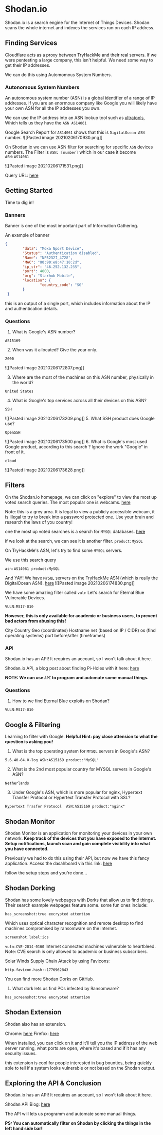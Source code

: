 # Shodan.io
Shodan.io is a search engine for the Internet of Things Devices.
Shodan scans the whole internet and indexes the services run on each IP address.

## Finding Services
Cloudflare acts as a proxy between TryHackMe and their real servers. If we were pentesting a large company, this isn't helpful. We need some way to get their IP addresses.

We can do this using Automomous System Numbers.

### Autonomous System Numbers
An autonomous system number (ASN) is a global identifier of a range of IP addresses. If you are an enormous company like Google you will likely have your own ASN for all the IP addresses you own.

We can use the IP address into an ASN lookup tool such as [ultratools](https://www.ultratools.com/tools/asnInfo), Which tells us they have the `ASN AS14061`

Google Search Report for `AS14061` shows that this is `DigitalOcean ASN` number.
![[Pasted image 20210206170930.png]]

On Shodan.io we can use ASN filter for searching for specific `ASN` devices numbers. The Filter is `ASN: [number]` which in our case it become `ASN:AS14061`

![[Pasted image 20210206171531.png]]

Query URL: [here](https://www.shodan.io/search?query=ASN%3AAS14061)


## Getting Started
Time to dig in! 

### Banners
Banner is one of the most important part of Information Gathering.

An example of banner
```json
{
		"data": "Moxa Nport Device",
		"Status": "Authentication disabled",
		"Name": "NP5232I_4728",
		"MAC": "00:90:e8:47:10:2d",
		"ip_str": "46.252.132.235",
		"port": 4800,
		"org": "Starhub Mobile",
		"location": {
				"country_code": "SG"
		}
 }
```

this is an output of a single port, which includes information about the IP and authentication details.

### Questions

1. What is Google's ASN number?
```
AS15169
```
2. When was it allocated? Give the year only.
```
2000
```
![[Pasted image 20210206172807.png]]

3. Where are the most of the machines on this ASN number, physically in the world?
```
United States
```
4. What is Google's top services across all their devices on this ASN?
```
SSH
```
![[Pasted image 20210206173209.png]]
5. What SSH product does Google use?
```
OpenSSH
```
![[Pasted image 20210206173500.png]]
6. What is Google's most used Google product, according to this search ? Ignore the work "Google" in front of it.
```
cloud
```
![[Pasted image 20210206173628.png]]

## Filters
On the Shodan.io homepage, we can click on "explore" to view the most up voted search queries. The most popular one is webcams. [here](https://www.shodan.io/explore)

Note: this is a grey area. It is legal to view a publicly accessible webcam, it is illegal to try to break into a password protected one. Use your brain and research the laws of you country!

one the most up voted searches is a search for `MYSQL` databases. [here](https://www.shodan.io/search?query=product%3AMySQL)

if we look at the search, we can see it is another filter.
`product:MySQL`

On TryHackMe's ASN, let's try to find some `MYSQL` servers.

We use this search query
```
asn:AS14061 product:MySQL
```

And YAY! We have `MYSQL` servers on the TryHackMe ASN (which is really the DigitalOcean ASN). [here](https://www.shodan.io/search?query=asn%3AAS14061+product%3AMySQL)
![[Pasted image 20210206174830.png]]

We have some amazing filter called `vuln`
Let's search for Eternal Blue Vulnerable Devices.
```
VULN:MS17-010
```

**However, this is only available for academic or business users, to prevent bad actors from abusing this!**

City Country Geo (coordinates) Hostname net (based on IP / CIDR) os (find operating systems) port before/after (timeframes)

### API
Shodan.io has an API! It requires an account, so I won't talk about it here.

Shodan.io API, a blog post about finding Pi-Holes with it here:
[here](https://github.com/beesecurity/How-I-Hacked-Your-Pi-Hole/blog/master/README.md)

**NOTE: We can use `API` to program and automate some manual things.**

### Questions
1. How to we find Eternal Blue exploits on Shodan?
```
VULN:MS17-010
```

## Google & Filtering
Learning to filter with Google. **Helpful Hint: pay close attension to what the question is asking you!**

1. What is the top operating system for `MYSQL` servers in Google's  ASN?
```
5.6.40-84.0-log	ASN:AS15169 product:"MySQL"
```
2. What is the 2nd most popular country for MYSQL servers in Google's ASN?
```
Netherlands
```
3. Under Google's ASN, which is more popular for nginx, Hypertext Transfer Protocol or Hypertext Transfer Protocol with SSL?
```
Hypertext Trasfer Protocol	ASN:AS15169 product:"nginx"
```


## Shodan Monitor
Shodan Monitor is an application for monitoring your devices in your own network.
__Keep track of the devices that you have exposed to the Internet. Setup notifications, launch scan and gain complete visibility into what you have connected.__

Previously we had to do this using their API, but now we have this fancy application.
Access the dasahboard via this link:
[here](https://monitor.shodan.io/dashboard)

follow the setup steps and you're done...

## Shodan Dorking
Shodan has some lovely webpages with Dorks that allow us to find things. Their search example webpages feature some.
some fun ones include:
```
has_screenshot:true excrypted attention
```

Which uses optical character recognition and remote desktop to find machines compromised by ransomware on the internet.

```
screenshot.label:ics
```

`vuln:CVE-2014-0160` Internet connected machines vulnerable to heartbleed. Note: CVE search is only allowed to academic or business subscribers.

Solar Winds Supply Chain Attack by using Favicons:
```
http.favicon.hash:-1776962843
```
You can find more Shodan Dorks on GitHub.

1. What dork lets us find PCs infected by Ransomware?
```
has_screenshot:true encrypted attention
```


## Shodan Extension
Shodan also has an extension.

Chrome: [here](https://chrome.google.com/webstore/detail/shodan/jjalcfnidlmpjhdfepjhjbhnhkbgleap)
Firefox: [here](https://chrome.google.com/webstore/detail/shodan/jjalcfnidlmpjhdfepjhjbhnhkbgleap)

When installed, you can click on it and it'll tell you the IP address of the web server running, what ports are open, where it's based and if it has any security issues.

this extension is cool for people interested in bug bounties, being quickly able to tell if a system looks vulnerable or not based on the Shodan output.


## Exploring the API & Conclusion
Shodan.io has an API! It requires an account, so I won't talk about it here.

Shodan API Blog: [here](https://github.com/beesecurity/How-I-Hacked-Your-Pi-Hole/blob/master/README.md)

The API will lets us programm and automate some manual things.

**PS: You can automatically filter on Shodan by clicking the things in the left hand side bar!**

